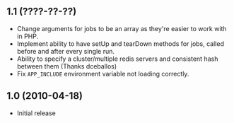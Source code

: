 ## 1.1 (????-??-??) ##
* Change arguments for jobs to be an array as they're easier to work with in
PHP.
* Implement ability to have setUp and tearDown methods for jobs, called before
and after every single run.
* Ability to specify a cluster/multiple redis servers and consistent hash
between them (Thanks dceballos)
* Fix `APP_INCLUDE` environment variable not loading correctly.

## 1.0 (2010-04-18) ##

* Initial release